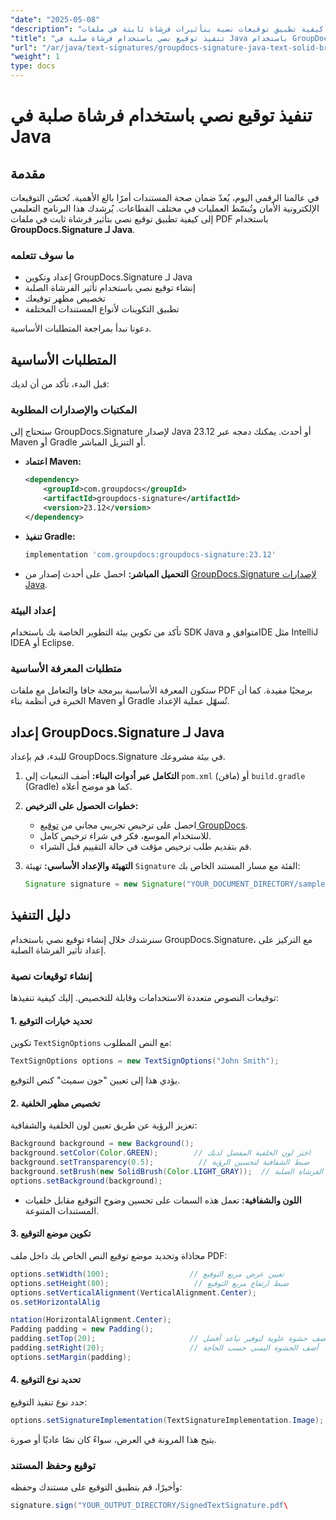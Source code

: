 ```yaml
---
"date": "2025-05-08"
"description": "تعرّف على كيفية تطبيق توقيعات نصية بتأثيرات فرشاة ثابتة في ملفات PDF باستخدام GroupDocs.Signature لجافا. عزّز أمان مستنداتك وسهّل عملية التوقيع الرقمي."
"title": "تنفيذ توقيع نصي باستخدام فرشاة صلبة في Java باستخدام GroupDocs.Signature"
"url": "/ar/java/text-signatures/groupdocs-signature-java-text-solid-brush/"
"weight": 1
type: docs
---
```

# تنفيذ توقيع نصي باستخدام فرشاة صلبة في Java

## مقدمة

في عالمنا الرقمي اليوم، يُعدّ ضمان صحة المستندات أمرًا بالغ الأهمية. تُحسّن التوقيعات الإلكترونية الأمان وتُبسّط العمليات في مختلف القطاعات. يُرشدك هذا البرنامج التعليمي إلى كيفية تطبيق توقيع نصي بتأثير فرشاة ثابت في ملفات PDF باستخدام **GroupDocs.Signature لـ Java**.

### ما سوف تتعلمه
- إعداد وتكوين GroupDocs.Signature لـ Java
- إنشاء توقيع نصي باستخدام تأثير الفرشاة الصلبة
- تخصيص مظهر توقيعك
- تطبيق التكوينات لأنواع المستندات المختلفة

دعونا نبدأ بمراجعة المتطلبات الأساسية.

## المتطلبات الأساسية

قبل البدء، تأكد من أن لديك:

### المكتبات والإصدارات المطلوبة
ستحتاج إلى GroupDocs.Signature لإصدار Java 23.12 أو أحدث. يمكنك دمجه عبر Maven أو Gradle أو التنزيل المباشر.

- **اعتماد Maven:**
  
  ```xml
  <dependency>
      <groupId>com.groupdocs</groupId>
      <artifactId>groupdocs-signature</artifactId>
      <version>23.12</version>
  </dependency>
  ```

- **تنفيذ Gradle:**
  
  ```gradle
  implementation 'com.groupdocs:groupdocs-signature:23.12'
  ```

- **التحميل المباشر:** 
  احصل على أحدث إصدار من [GroupDocs.Signature لإصدارات Java](https://releases.groupdocs.com/signature/java/).

### إعداد البيئة
تأكد من تكوين بيئة التطوير الخاصة بك باستخدام SDK Java متوافق وIDE مثل IntelliJ IDEA أو Eclipse.

### متطلبات المعرفة الأساسية
ستكون المعرفة الأساسية ببرمجة جافا والتعامل مع ملفات PDF برمجيًا مفيدة. كما أن الخبرة في أنظمة بناء Maven أو Gradle تُسهّل عملية الإعداد.

## إعداد GroupDocs.Signature لـ Java
للبدء، قم بإعداد GroupDocs.Signature في بيئة مشروعك.

1. **التكامل عبر أدوات البناء:**
   أضف التبعيات إلى `pom.xml` (مافن) أو `build.gradle` (Gradle) كما هو موضح أعلاه.

2. **خطوات الحصول على الترخيص:**
   - احصل على ترخيص تجريبي مجاني من [توقيع GroupDocs](https://purchase.groupdocs.com/buy).
   - للاستخدام الموسع، فكر في شراء ترخيص كامل.
   - قم بتقديم طلب ترخيص مؤقت في حالة التقييم قبل الشراء.

3. **التهيئة والإعداد الأساسي:**
   تهيئة `Signature` الفئة مع مسار المستند الخاص بك:
   
   ```java
   Signature signature = new Signature("YOUR_DOCUMENT_DIRECTORY/sample.pdf");
   ```

## دليل التنفيذ
سنرشدك خلال إنشاء توقيع نصي باستخدام GroupDocs.Signature، مع التركيز على إعداد تأثير الفرشاة الصلبة.

### إنشاء توقيعات نصية
توقيعات النصوص متعددة الاستخدامات وقابلة للتخصيص. إليك كيفية تنفيذها:

#### 1. تحديد خيارات التوقيع
تكوين `TextSignOptions` مع النص المطلوب:

```java
TextSignOptions options = new TextSignOptions("John Smith");
```
يؤدي هذا إلى تعيين "جون سميث" كنص التوقيع.

#### 2. تخصيص مظهر الخلفية
تعزيز الرؤية عن طريق تعيين لون الخلفية والشفافية:

```java
Background background = new Background();
background.setColor(Color.GREEN);        // اختر لون الخلفية المفضل لديك
background.setTransparency(0.5);          // ضبط الشفافية لتحسين الرؤية
background.setBrush(new SolidBrush(Color.LIGHT_GRAY));  // تطبيق تأثير الفرشاة الصلبة
options.setBackground(background);
```

- **اللون والشفافية:** تعمل هذه السمات على تحسين وضوح التوقيع مقابل خلفيات المستندات المتنوعة.

#### 3. تكوين موضع التوقيع
محاذاة وتحديد موضع توقيع النص الخاص بك داخل ملف PDF:

```java
options.setWidth(100);                  // تعيين عرض مربع التوقيع
options.setHeight(80);                   // ضبط ارتفاع مربع التوقيع
options.setVerticalAlignment(VerticalAlignment.Center);
os.setHorizontalAlig

ntation(HorizontalAlignment.Center);
Padding padding = new Padding();
padding.setTop(20);                     // أضف حشوة علوية لتوفير تباعد أفضل
padding.setRight(20);                   // أضف الحشوة اليمنى حسب الحاجة
options.setMargin(padding);
```

#### 4. تحديد نوع التوقيع
حدد نوع تنفيذ التوقيع:

```java
options.setSignatureImplementation(TextSignatureImplementation.Image);
```
يتيح هذا المرونة في العرض، سواءً كان نصًا عاديًا أو صورة.

### توقيع وحفظ المستند
وأخيرًا، قم بتطبيق التوقيع على مستندك وحفظه:

```java
signature.sign("YOUR_OUTPUT_DIRECTORY/SignedTextSignature.pdf\